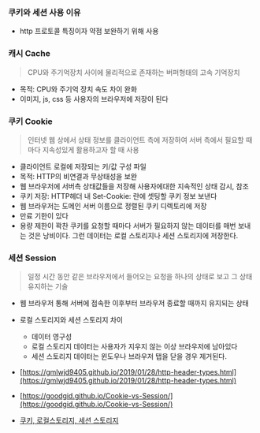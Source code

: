 ### 쿠키와 세션 사용 이유

- http 프로토콜 특징이자 약점 보완하기 위해 사용

### 캐시 Cache

> CPU와 주기억장치 사이에 물리적으로 존재하는 버퍼형태의 고속 기억장치

- 목적: CPU와 주기억 장치 속도 차이 완화
- 이미지, js, css 등 사용자의 브라우저에 저장이 된다

### 쿠키 Cookie

> 인터넷 웹 상에서 상태 정보를 클라이언트 측에 저장하여 서버 측에서 필요할 때마다 지속성있게 활용하고자 할 때 사용

- 클라이언트 로컬에 저장되는 키/값 구성 파일
- 목적: HTTP의 비연결과 무상태성을 보완
- 웹 브라우저에 서버측 상태값들을 저장해 사용자에대한 지속적인 상태 감시, 참조
- 쿠키 저장: HTTP헤더 내 Set-Cookie: 란에 셋팅할 쿠키 정보 보낸다
- 웹 브라우저는 도메인 서버 이름으로 정렬된 쿠키 디렉토리에 저장
- 만료 기한이 있다
- 용량 제한이 꽉찬 쿠키를 요청할 때마다 서버가 필요하지 않는 데이터를 매번 보내는 것은 낭비이다. 그런 데이터는 로컬 스토리지나 세션 스토리지에 저장한다.

### 세션 Session

> 일정 시간 동안 같은 브라우저에서 들어오는 요청을 하나의 상태로 보고 그 상태 유지하는 기술

- 웹 브라우저 통해 서버에 접속한 이후부터 브라우저 종료할 때까지 유지되는 상태

- 로컬 스토리지와 세션 스토리지 차이

  - 데이터 영구성
  - 로컬 스토리지 데이터는 사용자가 지우지 않는 이상 브라우저에 남아있다
  - 세션 스토리지 데이터는 윈도우나 브라우저 탭을 닫을 경우 제거된다.

- [https://gmlwjd9405.github.io/2019/01/28/http-header-types.html](https://gmlwjd9405.github.io/2019/01/28/http-header-types.html)
- [https://goodgid.github.io/Cookie-vs-Session/](https://goodgid.github.io/Cookie-vs-Session/)
- [쿠키, 로컬스토리지, 세션 스토리지](https://www.zerocho.com/category/HTML&DOM/post/5918515b1ed39f00182d3048)
